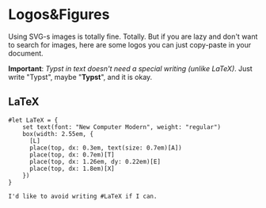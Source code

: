 # Logos&Figures

Using SVG-s images is totally fine. Totally. But if you are lazy and don't want to search for images, here are some logos you can just copy-paste in your document.

**Important**: _Typst in text doesn't need a special writing (unlike LaTeX)_. Just write "Typst", maybe "**Typst**", and it is okay.

## LaTeX
```typ
#let LaTeX = {
    set text(font: "New Computer Modern", weight: "regular")
    box(width: 2.55em, {
      [L]
      place(top, dx: 0.3em, text(size: 0.7em)[A])
      place(top, dx: 0.7em)[T]
      place(top, dx: 1.26em, dy: 0.22em)[E]
      place(top, dx: 1.8em)[X]
    })
}

I'd like to avoid writing #LaTeX if I can.
```

